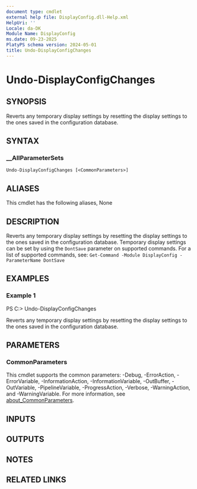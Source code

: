 ```yaml
---
document type: cmdlet
external help file: DisplayConfig.dll-Help.xml
HelpUri: ''
Locale: da-DK
Module Name: DisplayConfig
ms.date: 09-23-2025
PlatyPS schema version: 2024-05-01
title: Undo-DisplayConfigChanges
---
```


# Undo-DisplayConfigChanges

## SYNOPSIS

Reverts any temporary display settings by resetting the display settings to the ones saved in the configuration database.

## SYNTAX

### __AllParameterSets

```
Undo-DisplayConfigChanges [<CommonParameters>]
```

## ALIASES

This cmdlet has the following aliases,
  None

## DESCRIPTION

Reverts any temporary display settings by resetting the display settings to the ones saved in the configuration database.
Temporary display settings can be set by using the `DontSave` parameter on supported commands.
For a list of supported commands, see: `Get-Command -Module DisplayConfig -ParameterName DontSave`

## EXAMPLES

### Example 1

PS C:\> Undo-DisplayConfigChanges

Reverts any temporary display settings by resetting the display settings to the ones saved in the configuration database.

## PARAMETERS

### CommonParameters

This cmdlet supports the common parameters: -Debug, -ErrorAction, -ErrorVariable,
-InformationAction, -InformationVariable, -OutBuffer, -OutVariable, -PipelineVariable,
-ProgressAction, -Verbose, -WarningAction, and -WarningVariable. For more information, see
[about_CommonParameters](https://go.microsoft.com/fwlink/?LinkID=113216).

## INPUTS

## OUTPUTS





## NOTES




## RELATED LINKS



